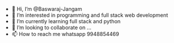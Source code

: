 - 👋 Hi, I’m @Baswaraj-Jangam
- 👀 I’m interested in programming and full stack web development
- 🌱 I’m currently learning full stack and python
- 💞️ I’m looking to collaborate on ...
- 📫 How to reach me whatsapp 9948854469

<!---
Baswaraj-Jangam/Baswaraj-Jangam is a ✨ special ✨ repository because its `README.md` (this file) appears on your GitHub profile.
You can click the Preview link to take a look at your changes.
--->

